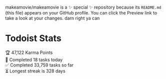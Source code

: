makeamovie/makeamovie is a ✨ special ✨ repository because its `README.md` (this file) appears on your GitHub profile.
You can click the Preview link to take a look at your changes. darn right ya can

# Todoist Stats

<!-- TODO-IST:START -->
🏆  47,122 Karma Points           
🌸  Completed 18 tasks today           
✅  Completed 33,759 tasks so far           
⏳  Longest streak is 328 days
<!-- TODO-IST:END -->